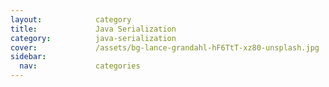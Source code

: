 ```yaml
---
layout:            category
title:             Java Serialization
category:          java-serialization
cover:             /assets/bg-lance-grandahl-hF6TtT-xz80-unsplash.jpg
sidebar:
  nav:             categories
---
```

